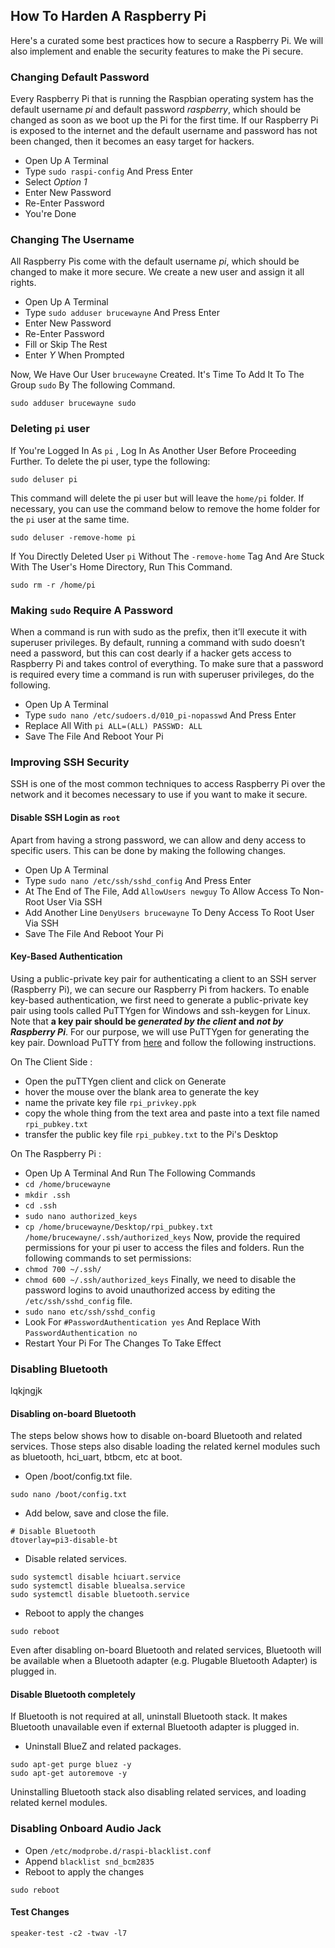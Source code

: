 ## How To Harden A Raspberry Pi

Here's a curated  some best practices how to secure a Raspberry Pi. We will also implement and enable the security features to make the Pi secure.

### Changing Default Password

Every Raspberry Pi that is running the Raspbian operating system has the default username *pi* and default password *raspberry*, which should be changed as soon as we boot up the Pi for the first time. If our Raspberry Pi is exposed to the internet and the default username and password has not been changed, then it becomes an easy target for hackers.

- Open Up A Terminal
- Type `sudo raspi-config` And Press Enter
- Select *Option 1*
- Enter New Password
- Re-Enter Password
- You're Done

### Changing The Username

All Raspberry Pis come with the default username *pi*, which should be changed to make it more secure. We create a new user and assign it all rights.

- Open Up A Terminal
- Type `sudo adduser brucewayne` And Press Enter
- Enter New Password
- Re-Enter Password
- Fill or Skip The Rest
- Enter *Y* When Prompted

Now, We Have Our User `brucewayne` Created. It's Time To Add It To The Group `sudo` By The following Command.
```
sudo adduser brucewayne sudo
```

### Deleting `pi` user

If You're Logged In As `pi` , Log In As Another User Before Proceeding Further. To delete the pi user, type the following:
```
sudo deluser pi
```
This command will delete the pi user but will leave the `home/pi` folder. If necessary, you can use the command below to remove the home folder for the `pi` user at the same time.
```
sudo deluser -remove-home pi
```
If You Directly Deleted User `pi` Without The `-remove-home` Tag And Are Stuck With The User's Home Directory, Run This Command.
```
sudo rm -r /home/pi
```

### Making `sudo` Require A Password

When a command is run with sudo as the prefix, then it’ll execute it with superuser privileges. By default, running a command with sudo doesn’t need a password, but this can cost dearly if a hacker gets access to Raspberry Pi and takes control of everything. To make sure that a password is required every time a command is run with superuser privileges, do the following.

- Open Up A Terminal
- Type `sudo nano /etc/sudoers.d/010_pi-nopasswd` And Press Enter
- Replace All With `pi ALL=(ALL) PASSWD: ALL`
- Save The File And Reboot Your Pi

### Improving SSH Security

SSH is one of the most common techniques to access Raspberry Pi over the network and it becomes necessary to use if you want to make it secure.

#### Disable SSH Login as `root`

Apart from having a strong password, we can allow and deny access to specific users. This can be done by making the following changes.

- Open Up A Terminal
- Type `sudo nano /etc/ssh/sshd_config` And Press Enter
- At The End of The File, Add `AllowUsers newguy` To Allow Access To Non-Root User Via SSH
- Add Another Line `DenyUsers brucewayne` To Deny Access To Root User Via SSH
- Save The File And Reboot Your Pi

#### Key-Based Authentication

Using a public-private key pair for authenticating a client to an SSH server (Raspberry Pi), we can secure our Raspberry Pi from hackers. To enable key-based authentication, we first need to generate a public-private key pair using tools called PuTTYgen for Windows and ssh-keygen for Linux.
Note that **a key pair should be *generated by the client* and *not by Raspberry Pi***. For our purpose, we will use PuTTYgen for generating the key pair. Download PuTTY from [here](https://www.putty.org) and follow the following instructions.

On The Client Side :

- Open the puTTYgen client and click on Generate
- hover the mouse over the blank area to generate the key
- name the private key file `rpi_privkey.ppk`
- copy the whole thing from the text area and paste into a text file named `rpi_pubkey.txt`
- transfer the public key file `rpi_pubkey.txt` to the Pi's Desktop

On The Raspberry Pi :

- Open Up A Terminal And Run The Following Commands
- `cd /home/brucewayne`
- `mkdir .ssh`
- `cd .ssh`
- `sudo nano authorized_keys`
- `cp /home/brucewayne/Desktop/rpi_pubkey.txt /home/brucewayne/.ssh/authorized_keys`
Now, provide the required permissions for your pi user to access the files and folders. Run the following commands to set permissions:
- `chmod 700 ~/.ssh/`
- `chmod 600 ~/.ssh/authorized_keys`
Finally, we need to disable the password logins to avoid unauthorized access by editing the `/etc/ssh/sshd_config` file.
- `sudo nano etc/ssh/sshd_config`
- Look For `#PasswordAuthentication yes` And Replace With `PasswordAuthentication no`
- Restart Your Pi For The Changes To Take Effect

### Disabling Bluetooth

lqkjngjk

#### Disabling on-board Bluetooth

The steps below shows how to disable on-board Bluetooth and related services. Those steps also disable loading the related kernel modules such as bluetooth, hci_uart, btbcm, etc at boot.

- Open /boot/config.txt file.
```
sudo nano /boot/config.txt
```
- Add below, save and close the file.
```
# Disable Bluetooth
dtoverlay=pi3-disable-bt
```
- Disable related services.
```
sudo systemctl disable hciuart.service
sudo systemctl disable bluealsa.service
sudo systemctl disable bluetooth.service
```
- Reboot to apply the changes
```
sudo reboot
```
Even after disabling on-board Bluetooth and related services, Bluetooth will be available when a Bluetooth adapter (e.g. Plugable Bluetooth Adapter) is plugged in.

#### Disable Bluetooth completely

If Bluetooth is not required at all, uninstall Bluetooth stack. It makes Bluetooth unavailable even if external Bluetooth adapter is plugged in.

- Uninstall BlueZ and related packages.
```
sudo apt-get purge bluez -y
sudo apt-get autoremove -y
```
Uninstalling Bluetooth stack also disabling related services, and loading related kernel modules.

### Disabling Onboard Audio Jack

- Open `/etc/modprobe.d/raspi-blacklist.conf`
- Append `blacklist snd_bcm2835`
- Reboot to apply the changes
```
sudo reboot
```
#### Test Changes

```
speaker-test -c2 -twav -l7
```
